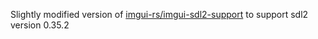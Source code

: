 Slightly modified version of [imgui-rs/imgui-sdl2-support](https://github.com/imgui-rs/imgui-rs/tree/main/imgui-sdl2-support) to support sdl2 version 0.35.2